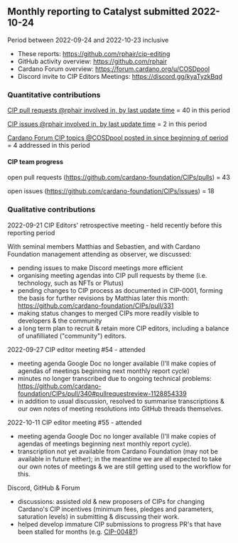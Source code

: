 ## Monthly reporting to Catalyst submitted 2022-10-24

Period between 2022-09-24 and 2022-10-23 inclusive

- These reports: https://github.com/rphair/cip-editing
- GitHub activity overview: https://github.com/rphair
- Cardano Forum overview: https://forum.cardano.org/u/COSDpool
- Discord invite to CIP Editors Meetings: https://discord.gg/kyaTyzkBqd

### Quantitative contributions

[CIP pull requests @rphair involved in, by last update time](https://github.com/cardano-foundation/CIPs/pulls?q=is%3Apr+involves%3Arphair+sort%3Aupdated-desc) = 40 in this period

[CIP issues @rphair involved in, by last update time](https://github.com/cardano-foundation/CIPs/issues?q=is%3Aissue+involves%3Arphair+sort%3Aupdated-desc) = 2 in this period

[Cardano Forum CIP topics @COSDpool posted in since beginning of period](https://forum.cardano.org/search?q=%23developers%3Acips%20%40COSDpool%20after%3A2022-09-24) = 4 addressed in this period

#### CIP team progress

open pull requests (https://github.com/cardano-foundation/CIPs/pulls) = 43

open issues (https://github.com/cardano-foundation/CIPs/issues) = 18

### Qualitative contributions

2022-09-21 CIP Editors' retrospective meeting - held recently before this reporting period

With seminal members Matthias and Sebastien, and with Cardano Foundation management attending as observer,
we discussed:
- pending issues to make Discord meetings more efficient
- organising meeting agendas into CIP pull requests by theme (i.e. technology, such as NFTs or Plutus)
- pending changes to CIP process as documented in CIP-0001, forming the basis for further revisions by Matthias later this month: https://github.com/cardano-foundation/CIPs/pull/331
- making status changes to merged CIPs more readily visible to developers & the community
- a long term plan to recruit & retain more CIP editors, including a balance of unafilliated ("community") editors.

2022-09-27 CIP editor meeting #54 - attended
- meeting agenda Google Doc no longer available (I'll make copies of agendas of meetings beginning next monthly report cycle)
- minutes no longer transcribed due to ongoing technical problems: https://github.com/cardano-foundation/CIPs/pull/340#pullrequestreview-1128854339
- in addition to usual discussion, resolved to summarise transcriptions & our own notes of meeting resolutions into GitHub threads themselves.

2022-10-11 CIP editor meeting #55 - attended
- meeting agenda Google Doc no longer available (I'll make copies of agendas of meetings beginning next monthly report cycle).
- transcription not yet available from Cardano Foundation (may not be available in future either); in the meantime we are all expected to take our own notes of meetings & we are still getting used to the workflow for this.

Discord, GitHub & Forum
- discussions: assisted old & new proposers of CIPs for changing Cardano's CIP incentives (minimum fees, pledges and parameters,
saturation levels) in submitting & discussing their work.
- helped develop immature CIP submissions to progress PR's that have been stalled for months (e.g. [CIP-0048?](https://github.com/cardano-foundation/CIPs/pull/249))
